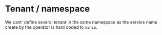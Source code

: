 # Tenant / namespace

We cant' define several tenant in the same namespace as the service name create by the operator is hard coded to `minio`.

